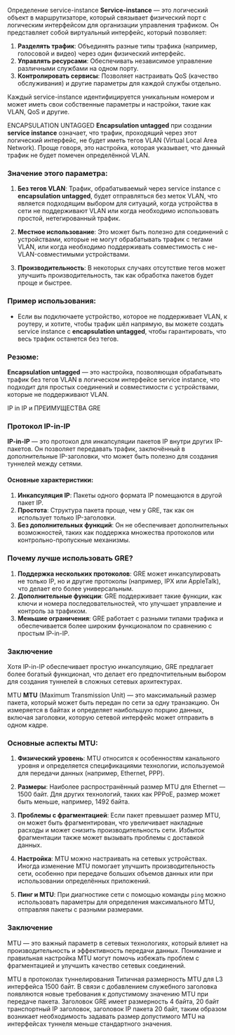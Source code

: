 Определение service-instance
**Service-instance** — это логический объект в маршрутизаторе, который связывает физический порт с логическим интерфейсом для организации управления трафиком. Он представляет собой виртуальный интерфейс, который позволяет:

1. **Разделять трафик**: Объединять разные типы трафика (например, голосовой и видео) через один физический интерфейс.
2. **Управлять ресурсами**: Обеспечивать независимое управление различными службами на одном порту.
3. **Контролировать сервисы**: Позволяет настраивать QoS (качество обслуживания) и другие параметры для каждой службы отдельно.

Каждый service-instance идентифицируется уникальным номером и может иметь свои собственные параметры и настройки, такие как VLAN, QoS и другие. 

ENCAPSULATION UNTAGGED
**Encapsulation untagged** при создании **service instance** означает, что трафик, проходящий через этот логический интерфейс, не будет иметь тегов VLAN (Virtual Local Area Network). Проще говоря, это настройка, которая указывает, что данный трафик не будет помечен определённой VLAN.

### Значение этого параметра:

1. **Без тегов VLAN**: Трафик, обрабатываемый через service instance с **encapsulation untagged**, будет отправляться без меток VLAN, что является подходящим выбором для ситуаций, когда устройства в сети не поддерживают VLAN или когда необходимо использовать простой, нетегированный трафик.

2. **Местное использование**: Это может быть полезно для соединений с устройствами, которые не могут обрабатывать трафик с тегами VLAN, или когда необходимо поддерживать совместимость с не-VLAN-совместимыми устройствами.

3. **Производительность**: В некоторых случаях отсутствие тегов может улучшить производительность, так как обработка пакетов будет проще и быстрее.

### Пример использования:

- Если вы подключаете устройство, которое не поддерживает VLAN, к роутеру, и хотите, чтобы трафик шёл напрямую, вы можете создать service instance с **encapsulation untagged**, чтобы гарантировать, что весь трафик останется без тегов.

### Резюме:

**Encapsulation untagged** — это настройка, позволяющая обрабатывать трафик без тегов VLAN в логическом интерфейсе service instance, что подходит для простых соединений и совместимости с устройствами, которые не поддерживают VLAN. 


IP in IP и ПРЕИМУЩЕСТВА GRE
### Протокол IP-in-IP

**IP-in-IP** — это протокол для инкапсуляции пакетов IP внутри других IP-пакетов. Он позволяет передавать трафик, заключённый в дополнительные IP-заголовки, что может быть полезно для создания туннелей между сетями.

#### Основные характеристики:

1. **Инкапсуляция IP**: Пакеты одного формата IP помещаются в другой пакет IP.
2. **Простота**: Структура пакета проще, чем у GRE, так как он использует только IP-заголовки.
3. **Без дополнительных функций**: Он не обеспечивает дополнительных возможностей, таких как поддержка множества протоколов или контрольно-пропускные механизмы.

### Почему лучше использовать GRE?

1. **Поддержка нескольких протоколов**: GRE может инкапсулировать не только IP, но и другие протоколы (например, IPX или AppleTalk), что делает его более универсальным.
2. **Дополнительные функции**: GRE поддерживает такие функции, как ключи и номера последовательностей, что улучшает управление и контроль за трафиком.
3. **Меньшие ограничения**: GRE работает с разными типами трафика и обеспечивается более широким функционалом по сравнению с простым IP-in-IP.

### Заключение

Хотя IP-in-IP обеспечивает простую инкапсуляцию, GRE предлагает более богатый функционал, что делает его предпочтительным выбором для создания туннелей в сложных сетевых архитектурах. 

MTU
**MTU** (Maximum Transmission Unit) — это максимальный размер пакета, который может быть передан по сети за одну транзакцию. Он измеряется в байтах и определяет наибольшую порцию данных, включая заголовки, которую сетевой интерфейс может отправить в одном кадре.

### Основные аспекты MTU:

1. **Физический уровень**: MTU относится к особенностям канального уровня и определяется спецификациями технологии, используемой для передачи данных (например, Ethernet, PPP).

2. **Размеры**: Наиболее распространённый размер MTU для Ethernet — 1500 байт. Для других технологий, таких как PPPoE, размер может быть меньше, например, 1492 байта.

3. **Проблемы с фрагментацией**: Если пакет превышает размер MTU, он может быть фрагментирован, что увеличивает накладные расходы и может снизить производительность сети. Избыток фрагментации также может вызывать проблемы с доставкой данных.

4. **Настройка**: MTU можно настраивать на сетевых устройствах. Иногда изменение MTU помогает улучшить производительность сети, особенно при передаче больших объемов данных или при использовании определённых приложений.

5. **Пинг и MTU**: При диагностике сети с помощью команды `ping` можно использовать параметры для определения максимального MTU, отправляя пакеты с разными размерами.

### Заключение

MTU — это важный параметр в сетевых технологиях, который влияет на производительность и эффективность передачи данных. Понимание и правильная настройка MTU могут помочь избежать проблем с фрагментацией и улучшить качество сетевых соединений. 

MTU в протоколах туннелирования
Типичная размерность MTU для L3 интерфейса 1500 байт. В связи с добавлением
служебного заголовка появляются новые требования к допустимому значению MTU при
передаче пакета. Заголовок GRE имеет размерность 4 байта, 20 байт транспортный IP
заголовок, заголовок IP пакета 20 байт, таким образом возникает необходимость задавать
размер допустимого MTU на интерфейсах туннеля меньше стандартного значения.

